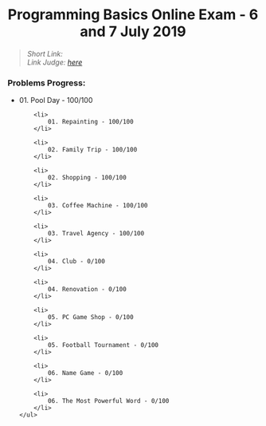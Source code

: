 <h1 align="center">Programming Basics Online Exam - 6 and 7 July 2019</h1>

<blockquote>
    <i>
        Short Link: 
    </i>
    <br>
    <i>
        Link Judge: <a href="https://judge.softuni.bg/Contests/Practice/Index/1745#0">here</a>
    </i>
</blockquote>

<h3>Problems Progress:</h3>
    <ul>
        <li>
            01. Pool Day - 100/100
        </li>

        <li>
            01. Repainting - 100/100
        </li>

        <li>
            02. Family Trip - 100/100
        </li>

        <li>
            02. Shopping - 100/100
        </li>

        <li>
            03. Coffee Machine - 100/100
        </li>

        <li>
            03. Travel Agency - 100/100
        </li>

        <li>
            04. Club - 0/100
        </li>

        <li>
            04. Renovation - 0/100
        </li>

        <li>
            05. PC Game Shop - 0/100
        </li>

        <li>
            05. Football Tournament - 0/100
        </li>

        <li>
            06. Name Game - 0/100
        </li>

        <li>
            06. The Most Powerful Word - 0/100
        </li>
    </ul>